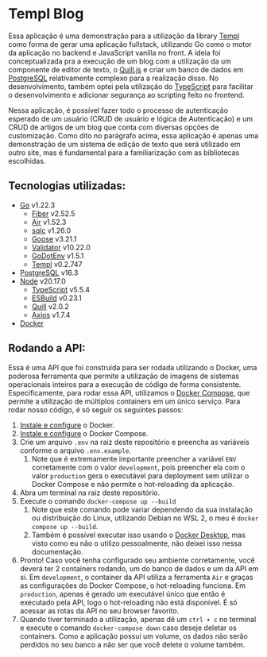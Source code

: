 # Templ Blog

Essa aplicação é uma demonstração para a utilização da library [Templ](https://templ.guide/) como forma de gerar uma aplicação fullstack, utilizando Go como o motor da aplicação no backend e JavaScript vanilla no front. A ideia foi conceptualizada pra a execução de um blog com a utilização da um componente de editor de texto, o [Quill.js](https://quilljs.com/) e criar um banco de dados em [PostgreSQL](https://www.postgresql.org/) relativamente complexo para a realização disso. No desenvolvimento, também optei pela utilização do [TypeScript](https://www.typescriptlang.org/) para facilitar o desenvolvimento e adicionar segurança ao scripting feito no frontend.

Nessa aplicação, é possível fazer todo o processo de autenticação esperado de um usuário (CRUD de usuário e lógica de Autenticação) e um CRUD de artigos de um blog que conta com diversas opções de customização. Como dito no parágrafo acima, essa aplicação é apenas uma demonstração de um sistema de edição de texto que será utilizado em outro site, mas é fundamental para a familiarização com as bibliotecas escolhidas.

## Tecnologias utilizadas:
- [Go](https://go.dev/) v1.22.3
  - [Fiber](https://gofiber.io/) v2.52.5
  - [Air](https://github.com/air-verse/air) v1.52.3
  - [sqlc](https://docs.sqlc.dev/en/latest/) v1.26.0
  - [Goose](https://github.com/pressly/goose) v3.21.1
  - [Validator](https://pkg.go.dev/github.com/go-playground/validator/v10) v10.22.0
  - [GoDotEnv](https://pkg.go.dev/github.com/joho/godotenv) v1.5.1
  - [Templ](https://templ.guide/) v0.2.747
- [PostgreSQL](https://www.postgresql.org/) v16.3
- [Node](https://nodejs.org/) v20.17.0
  - [TypeScript](https://www.typescriptlang.org/) v5.5.4
  - [ESBuild](https://esbuild.github.io/) v0.23.1
  - [Quill](https://quilljs.com/) v2.0.2
  - [Axios](https://axios-http.com/) v1.7.4
- [Docker](https://www.docker.com/)

## Rodando a API:
Essa é uma API que foi construída para ser rodada utilizando o Docker, uma poderosa ferramenta que permite a utilização de imagens de sistemas operacionais inteiros para a execução de código de forma consistente. Especificamente, para rodar essa API, utilizamos o [Docker Compose](https://docs.docker.com/compose/), que permite a utilização de múltiplos containers em um único serviço. Para rodar nosso código, é só seguir os seguintes passos:
1. [Instale e configure](https://docs.docker.com/guides/getting-started/) o Docker.
2. [Instale e configure](https://docs.docker.com/compose/install/) o Docker Compose.
3. Crie um arquivo `.env` na raiz deste repositório e preencha as variáveis conforme o arquivo `.env.example`.
   1. Note que é extremamente importante preencher a variável `ENV` corretamente com o valor `development`, pois preencher ela com o valor `production` gera o executável para deployment sem utilizar o Docker Compose e não permite o hot-reloading da aplicação.
4. Abra um terminal na raiz deste repositório.
5. Execute o comando `docker-compose up --build` 
   1. Note que este comando pode variar dependendo da sua instalação ou distribuição do Linux, utilizando Debian no WSL 2, o meu é `docker compose up --build`.
   2. Também é possível executar isso usando o [Docker Desktop](https://www.docker.com/products/docker-desktop/), mas visto como eu não o utilizo pessoalmente, não deixei isso nessa documentação.
6. Pronto! Caso você tenha configurado seu ambiente corretamente, você deverá ter 2 containers rodando, um do banco de dados e um da API em si. Em `development`, o container da API utiliza a ferramenta `Air` e graças as configurações do Docker Compose, o hot-reloading funciona. Em `production`, apenas é gerado um executável único que então é executado pela API, logo o hot-reloading não está disponível. É só acessar as rotas da API no seu browser favorito.
7. Quando tiver terminado a utilização, apenas dê um `ctrl + c` no terminal e execute o comando `docker-compose down` caso deseje deletar os containers. Como a aplicação possui um volume, os dados não serão perdidos no seu banco a não ser que você delete o volume também.
